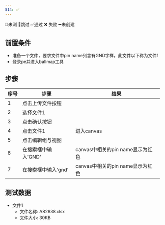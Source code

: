 ```yaml
---
S14: ✅
---
```

◻️未测    🚫跳过     ✅通过    ❌ 失败    ➖未创建

## 前置条件

- 准备一个文件，要求文件中pin name列含有GND字样，此文件以下称为文件1
- 登录pe并进入ballmap工具

## 步骤

| 序号  | 步骤           | 结果                      |
| --- | ------------ | ----------------------- |
| 1   | 点击上传文件按钮     |                         |
| 2   | 选择文件1        |                         |
| 3   | 点击确认按钮       |                         |
| 4   | 点击文件1        | 进入canvas                |
| 5   | 点击编辑组与视图     |                         |
| 6   | 在搜索框中输入'GND' | canvas中相关的pin name显示为红色 |
| 7   | 在搜索框中输入'gnd' | canvas中相关的pin name显示为红色 |

## 测试数据

- 文件1
	- 文件名称: A82838.xlsx
	- 文件大小: 30KB
